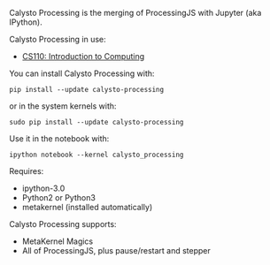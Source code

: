 Calysto Processing is the merging of ProcessingJS with Jupyter (aka IPython).

Calysto Processing in use:

* [CS110: Introduction to Computing](http://jupyter.cs.brynmawr.edu/hub/dblank/public/CS110%20Intro%20to%20Computing/2015/Syllabus.ipynb)

You can install Calysto Processing with:

```
pip install --update calysto-processing
```

or in the system kernels with:

```
sudo pip install --update calysto-processing
```

Use it in the notebook with:

```
ipython notebook --kernel calysto_processing
```

Requires:

* ipython-3.0
* Python2 or Python3
* metakernel (installed automatically)

Calysto Processing supports:

* MetaKernel Magics
* All of ProcessingJS, plus pause/restart and stepper
